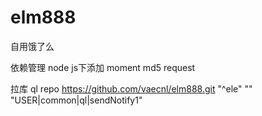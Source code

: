 # elm888
自用饿了么


依赖管理 node js下添加
moment md5 request

拉库
ql repo https://github.com/vaecnl/elm888.git "^ele" "" "USER|common|ql|sendNotify1"
